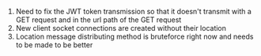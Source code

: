 1. Need to fix the JWT token transmission so that it doesn't transmit with a GET request and in the url path of the GET request
3. New client socket connections are created without their location
4. Location message distributing method is bruteforce right now and needs to be made to be better
